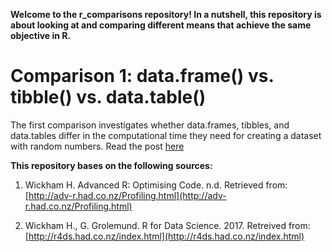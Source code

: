 **Welcome to the r_comparisons repository! In a nutshell, this repository is about looking at and comparing different means that achieve the same objective in R.**

# Comparison 1: data.frame() vs. tibble() vs. data.table()
The first comparison investigates whether data.frames, tibbles, and data.tables differ in the computational time they need for creating a dataset with random numbers. Read the post [here](comparison1_DF_TBL_DT.md)

**This repository bases on the following sources:**

1. Wickham H. Advanced R: Optimising Code. n.d. Retrieved from: [http://adv-r.had.co.nz/Profiling.html](http://adv-r.had.co.nz/Profiling.html)

2. Wickham H., G. Grolemund. R for Data Science. 2017. Retreived from: [http://r4ds.had.co.nz/index.html](http://r4ds.had.co.nz/index.html)
